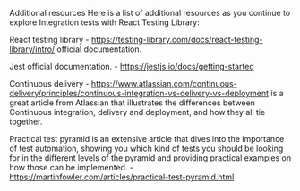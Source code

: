 Additional resources
Here is a list of additional resources as you continue to explore Integration tests with React Testing Library:

React testing library - https://testing-library.com/docs/react-testing-library/intro/
 official documentation. 

Jest official documentation. - https://jestjs.io/docs/getting-started

Continuous delivery - https://www.atlassian.com/continuous-delivery/principles/continuous-integration-vs-delivery-vs-deployment
 is a great article from Atlassian that illustrates the differences between Continuous integration, delivery and deployment, and how they all tie together. 

Practical test pyramid
 is an extensive article that dives into the importance of test automation, showing you which kind of tests you should be looking for in the different levels of the pyramid and providing practical examples on how those can be implemented. - https://martinfowler.com/articles/practical-test-pyramid.html